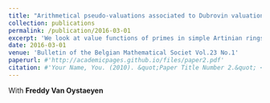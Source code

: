 ```yaml
---
title: "Arithmetical pseudo-valuations associated to Dubrovin valuation rings and prime divisors of bounded Krull orders"
collection: publications
permalink: /publication/2016-03-01
excerpt: 'We look at value functions of primes in simple Artinian rings and associate arithmetical pseudo-valuations to Dubrovin valuation rings which, in the Noetherian case, are $\mathbb{Z}$-valued. This allows a divisor theory for bounded Krull orders.'
date: 2016-03-01
venue: 'Bulletin of the Belgian Mathematical Societ Vol.23 No.1'
paperurl: #'http://academicpages.github.io/files/paper2.pdf'
citation: #'Your Name, You. (2010). &quot;Paper Title Number 2.&quot; <i>Journal 1</i>. 1(2).'
---
```

With **Freddy Van Oystaeyen**
